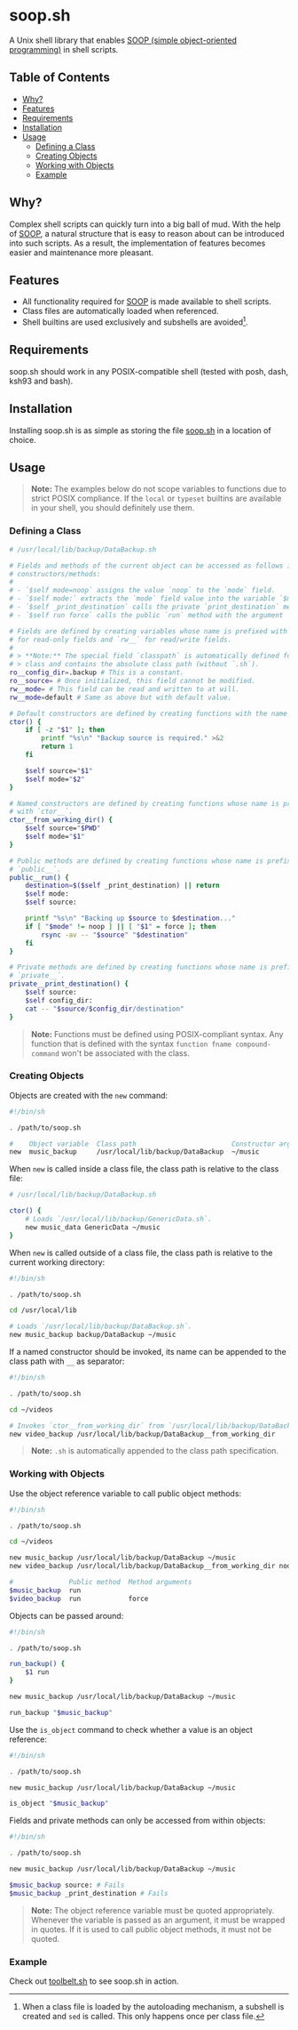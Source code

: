 # soop.sh

A Unix shell library that enables [SOOP (simple object-oriented programming)][1] in shell scripts.

## Table of Contents

- [Why?](#why)
- [Features](#features)
- [Requirements](#requirements)
- [Installation](#installation)
- [Usage](#usage)
    - [Defining a Class](#defining-a-class)
    - [Creating Objects](#creating-objects)
    - [Working with Objects](#working-with-objects)
    - [Example](#example)

## Why?

Complex shell scripts can quickly turn into a big ball of mud. With the help of [SOOP][1], a natural structure that is easy to reason about can be introduced into such scripts. As a result, the implementation of features becomes easier and maintenance more pleasant.

## Features

- All functionality required for [SOOP][1] is made available to shell scripts.
- Class files are automatically loaded when referenced.
- Shell builtins are used exclusively and subshells are avoided[^1].

## Requirements

soop.sh should work in any POSIX-compatible shell (tested with posh, dash, ksh93 and bash).

## Installation

Installing soop.sh is as simple as storing the file [soop.sh][2] in a location of choice.

## Usage

> **Note:** The examples below do not scope variables to functions due to strict POSIX compliance. If the `local` or `typeset` builtins are available in your shell, you should definitely use them.

### Defining a Class

```sh
# /usr/local/lib/backup/DataBackup.sh

# Fields and methods of the current object can be accessed as follows inside
# constructors/methods:
#
# - `$self mode=noop` assigns the value `noop` to the `mode` field.
# - `$self mode:` extracts the `mode` field value into the variable `$mode`.
# - `$self _print_destination` calls the private `print_destination` method.
# - `$self run force` calls the public `run` method with the argument `force`.

# Fields are defined by creating variables whose name is prefixed with `ro__`
# for read-only fields and `rw__` for read/write fields.
#
# > **Note:** The special field `classpath` is automatically defined for each
# > class and contains the absolute class path (without `.sh`).
ro__config_dir=.backup # This is a constant.
ro__source= # Once initialized, this field cannot be modified.
rw__mode= # This field can be read and written to at will.
rw__mode=default # Same as above but with default value.

# Default constructors are defined by creating functions with the name `ctor`.
ctor() {
	if [ -z "$1" ]; then
		printf "%s\n" "Backup source is required." >&2
		return 1
	fi

	$self source="$1"
	$self mode="$2"
}

# Named constructors are defined by creating functions whose name is prefixed
# with `ctor__`.
ctor__from_working_dir() {
	$self source="$PWD"
	$self mode="$1"
}

# Public methods are defined by creating functions whose name is prefixed with
# `public__`.
public__run() {
	destination=$($self _print_destination) || return
	$self mode:
	$self source:

	printf "%s\n" "Backing up $source to $destination..."
	if [ "$mode" != noop ] || [ "$1" = force ]; then
		rsync -av -- "$source" "$destination"
	fi
}

# Private methods are defined by creating functions whose name is prefixed with
# `private__`.
private__print_destination() {
	$self source:
	$self config_dir:
	cat -- "$source/$config_dir/destination"
}
```

> **Note:** Functions must be defined using POSIX-compliant syntax. Any function that is defined with the syntax `function fname compound-command` won't be associated with the class.

### Creating Objects

Objects are created with the `new` command:

```sh
#!/bin/sh

. /path/to/soop.sh

#    Object variable  Class path                        Constructor arguments
new  music_backup     /usr/local/lib/backup/DataBackup  ~/music
```

When `new` is called inside a class file, the class path is relative to the class file:

```sh
# /usr/local/lib/backup/DataBackup.sh

ctor() {
	# Loads `/usr/local/lib/backup/GenericData.sh`.
	new music_data GenericData ~/music
}
```

When `new` is called outside of a class file, the class path is relative to the current working directory:

```sh
#!/bin/sh

. /path/to/soop.sh

cd /usr/local/lib

# Loads `/usr/local/lib/backup/DataBackup.sh`.
new music_backup backup/DataBackup ~/music
```

If a named constructor should be invoked, its name can be appended to the class path with `__` as separator:

```sh
#!/bin/sh

. /path/to/soop.sh

cd ~/videos

# Invokes `ctor__from_working_dir` from `/usr/local/lib/backup/DataBackup.sh`.
new video_backup /usr/local/lib/backup/DataBackup__from_working_dir
```

> **Note:** `.sh` is automatically appended to the class path specification.

### Working with Objects

Use the object reference variable to call public object methods:

```sh
#!/bin/sh

. /path/to/soop.sh

cd ~/videos

new music_backup /usr/local/lib/backup/DataBackup ~/music
new video_backup /usr/local/lib/backup/DataBackup__from_working_dir noop

#              Public method  Method arguments
$music_backup  run
$video_backup  run            force
```

Objects can be passed around:

```sh
#!/bin/sh

. /path/to/soop.sh

run_backup() {
	$1 run
}

new music_backup /usr/local/lib/backup/DataBackup ~/music

run_backup "$music_backup"
```

Use the `is_object` command to check whether a value is an object reference:

```sh
#!/bin/sh

. /path/to/soop.sh

new music_backup /usr/local/lib/backup/DataBackup ~/music

is_object "$music_backup"
```

Fields and private methods can only be accessed from within objects:

```sh
#!/bin/sh

. /path/to/soop.sh

new music_backup /usr/local/lib/backup/DataBackup ~/music

$music_backup source: # Fails
$music_backup _print_destination # Fails
```

> **Note:** The object reference variable must be quoted appropriately. Whenever the variable is passed as an argument, it must be wrapped in quotes. If it is used to call public object methods, it must not be quoted.

### Example

Check out [toolbelt.sh][3] to see soop.sh in action.

[^1]: When a class file is loaded by the autoloading mechanism, a subshell is created and `sed` is called. This only happens once per class file.

[1]: https://www.soop.dev
[2]: soop.sh
[3]: https://github.com/TobyGiacometti/toolbelt.sh
